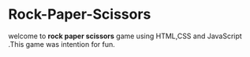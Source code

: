 # Rock-Paper-Scissors
welcome  to **rock  paper scissors** game using HTML,CSS and  JavaScript .This game was intention for fun.

